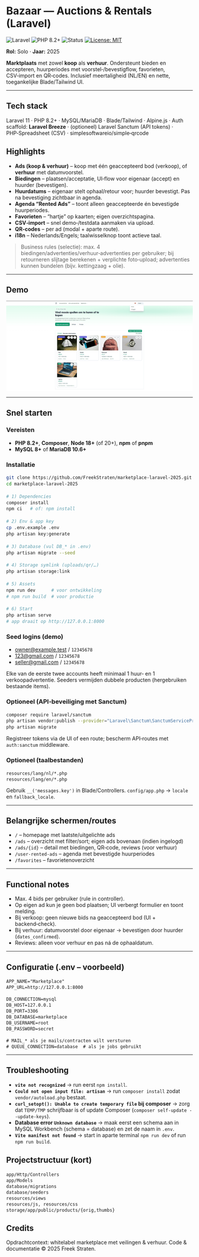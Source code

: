 # Bazaar — Auctions & Rentals (Laravel)

![Laravel](https://img.shields.io/badge/Laravel-11-red?logo=laravel&logoColor=white)
![PHP 8.2+](https://img.shields.io/badge/PHP-8.2%2B-777BB4?logo=php&logoColor=white)
![Status](https://img.shields.io/badge/status-archived-inactive)
[![License: MIT](https://img.shields.io/badge/License-MIT-green.svg)](./LICENSE)

**Rol:** Solo · **Jaar:** 2025

**Marktplaats** met zowel **koop** als **verhuur**. Ondersteunt bieden en accepteren, huurperiodes met voorstel‑/bevestigflow, favorieten, CSV‑import en QR‑codes. Inclusief meertaligheid (NL/EN) en nette, toegankelijke Blade/Tailwind UI.

---

## Tech stack
Laravel 11 · PHP 8.2+ · MySQL/MariaDB · Blade/Tailwind · Alpine.js · Auth scaffold: **Laravel Breeze** · (optioneel) Laravel Sanctum (API tokens) · PHP‑Spreadsheet (CSV) · simplesoftwareio/simple‑qrcode

## Highlights
- **Ads (koop & verhuur)** – koop met één geaccepteerd bod (verkoop), of **verhuur** met datumvoorstel.
- **Biedingen** – plaatsen/acceptatie, UI‑flow voor eigenaar (accept) en huurder (bevestigen).
- **Huurdatums** – eigenaar stelt ophaal/retour voor; huurder bevestigt. Pas na bevestiging zichtbaar in agenda.
- **Agenda “Rented Ads”** – toont alleen geaccepteerde én bevestigde huurperiodes.
- **Favorieten** – “hartje” op kaarten; eigen overzichtspagina.
- **CSV‑import** – snel demo‑/testdata aanmaken via upload.
- **QR‑codes** – per ad (modal + aparte route).
- **i18n** – Nederlands/Engels; taalwisselknop toont actieve taal.

> Business rules (selectie): max. 4 biedingen/advertenties/verhuur‑advertenties per gebruiker; bij retourneren slijtage berekenen + verplichte foto‑upload; advertenties kunnen bundelen (bijv. kettingzaag + olie).

---

## Demo
![Screens](docs/demo.gif)

---

## Snel starten

### Vereisten
- **PHP 8.2+**, **Composer**, **Node 18+** (of 20+), **npm** of **pnpm**
- **MySQL 8+** of **MariaDB 10.6+**

### Installatie
```bash
git clone https://github.com/FreekStraten/marketplace-laravel-2025.git
cd marketplace-laravel-2025

# 1) Dependencies
composer install
npm ci   # of: npm install

# 2) Env & app key
cp .env.example .env
php artisan key:generate

# 3) Database (vul DB_* in .env)
php artisan migrate --seed

# 4) Storage symlink (uploads/qr/…)
php artisan storage:link

# 5) Assets
npm run dev      # voor ontwikkeling
# npm run build  # voor productie

# 6) Start
php artisan serve
# app draait op http://127.0.0.1:8000
```

### Seed logins (demo)
- owner@example.test / `12345678`
- 123@gmail.com / `12345678`
- seller@gmail.com / `12345678`

Elke van de eerste twee accounts heeft minimaal 1 huur‑ en 1 verkoopadvertentie. Seeders vermijden dubbele producten (hergebruiken bestaande items).

### Optioneel (API‑beveiliging met Sanctum)
```bash
composer require laravel/sanctum
php artisan vendor:publish --provider="Laravel\Sanctum\SanctumServiceProvider"
php artisan migrate
```
Registreer tokens via de UI of een route; bescherm API‑routes met `auth:sanctum` middleware.

### Optioneel (taalbestanden)
```
resources/lang/nl/*.php
resources/lang/en/*.php
```
Gebruik `__('messages.key')` in Blade/Controllers. `config/app.php` → `locale` en `fallback_locale`.

---

## Belangrijke schermen/routes
- `/` – homepage met laatste/uitgelichte ads
- `/ads` – overzicht met filter/sort; eigen ads bovenaan (indien ingelogd)
- `/ads/{id}` – detail met biedingen, QR‑code, reviews (voor verhuur)
- `/user-rented-ads` – agenda met bevestigde huurperiodes
- `/favorites` – favorietenoverzicht

---

## Functional notes
- Max. 4 bids per gebruiker (rule in controller).
- Op eigen ad kun je geen bod plaatsen; UI verbergt formulier en toont melding.
- Bij verkoop: geen nieuwe bids na geaccepteerd bod (UI + backend‑check).
- Bij verhuur: datumvoorstel door eigenaar → bevestigen door huurder (`dates_confirmed`).
- Reviews: alleen voor verhuur en pas ná de ophaaldatum.

---

## Configuratie (.env – voorbeeld)
```env
APP_NAME="Marketplace"
APP_URL=http://127.0.0.1:8000

DB_CONNECTION=mysql
DB_HOST=127.0.0.1
DB_PORT=3306
DB_DATABASE=marketplace
DB_USERNAME=root
DB_PASSWORD=secret

# MAIL_* als je mails/contracten wilt versturen
# QUEUE_CONNECTION=database  # als je jobs gebruikt
```

---

## Troubleshooting

- **`vite not recognized`** → run eerst `npm install`.
- **`Could not open input file: artisan`** → run `composer install` zodat `vendor/autoload.php` bestaat.
- **`curl_setopt(): Unable to create temporary file` bij composer** → zorg dat `TEMP/TMP` schrijfbaar is of update Composer (`composer self-update --update-keys`).
- **Database error `Unknown database`** → maak eerst een schema aan in MySQL Workbench (schema = database) en zet de naam in `.env`.
- **`Vite manifest not found`** → start in aparte terminal `npm run dev` of run `npm run build`.

## Projectstructuur (kort)
```
app/Http/Controllers
app/Models
database/migrations
database/seeders
resources/views
resources/js, resources/css
storage/app/public/products/{orig,thumbs}
```


## Credits
Opdrachtcontext: whitelabel marketplace met veilingen & verhuur. Code & documentatie © 2025 Freek Straten.
